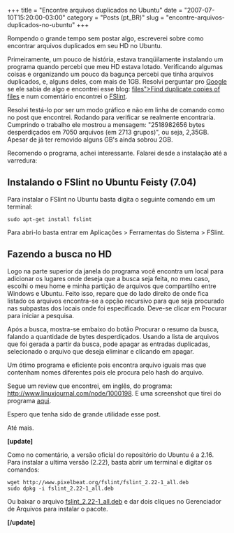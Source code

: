 +++
title = "Encontre arquivos duplicados no Ubuntu"
date = "2007-07-10T15:20:00-03:00"
category = "Posts (pt_BR)"
slug = "encontre-arquivos-duplicados-no-ubuntu"
+++

Rompendo o grande tempo sem postar algo, escreverei sobre como encontrar
arquivos duplicados em seu HD no Ubuntu.

Primeiramente, um pouco de história, estava tranqüilamente instalando um
programa quando percebi que meu HD estava lotado. Verificando algumas coisas e
organizando um pouco da bagunça percebi que tinha arquivos duplicados, e,
alguns deles, com mais de 1GB. Resolvi perguntar pro
[Google](http://www.google.com.br) se ele sabia de algo e encontrei esse blog:
[files">Find duplicate copies of
files](http://ubuntu.wordpress.com/2005/10/08/find-duplicate-copies-of-files/)
e num comentário encontrei o [FSlint](http://www.pixelbeat.org/fslint/).

Resolvi testá-lo por ser um modo gráfico e não em linha de comando como no post
que encontrei. Rodando para verificar se realmente encontraria. Cumprindo o
trabalho ele mostrou a mensagem: "2518982656 bytes desperdiçados em 7050
arquivos (em 2713 grupos)", ou seja, 2,35GB. Apesar de já ter removido alguns
GB's ainda sobrou 2GB.

Recomendo o programa, achei interessante. Falarei desde a instalação até a
varredura:

## Instalando o FSlint no Ubuntu Feisty (7.04)

Para instalar o FSlint no Ubuntu basta digita o seguinte comando em um
terminal:

```console
sudo apt-get install fslint
```

Para abri-lo basta entrar em Aplicações > Ferramentas do Sistema > FSlint.

## Fazendo a busca no HD

Logo na parte superior da janela do programa você encontra um local para
adicionar os lugares onde deseja que a busca seja feita, no meu caso, escolhi o
meu home e minha partição de arquivos que compartilho entre Windows e Ubuntu.
Feito isso, repare que do lado direito de onde fica listado os arquivos
encontra-se a opção recursivo para que seja procurado nas subpastas dos locais
onde foi especificado. Deve-se clicar em Procurar para iniciar a pesquisa.

Após a busca, mostra-se embaixo do botão Procurar o resumo da busca, falando a
quantidade de bytes desperdiçados. Usando a lista de arquivos que foi gerada a
partir da busca, pode apagar as entradas duplicadas, selecionado o arquivo que
deseja eliminar e clicando em apagar.

Um ótimo programa e eficiente pois encontra arquivo iguais mas que contenham
nomes diferentes pois ele procura pelo hash do arquivo.

Segue um review que encontrei, em inglês, do programa:
http://www.linuxjournal.com/node/1000198. E uma screenshot que tirei do
programa [aqui](http://img362.imageshack.us/my.php?image=fslintny8.png).

Espero que tenha sido de grande utilidade esse post.

Até mais.

**[update]**

Como no comentário, a versão oficial do repositório do Ubuntu é a 2.16. Para
instalar a ultima versão (2.22), basta abrir um terminal e digitar os comandos:

```console
wget http://www.pixelbeat.org/fslint/fslint_2.22-1_all.deb
sudo dpkg -i fslint_2.22-1_all.deb
```

Ou baixar o arquivo
[fslint_2.22-1_all.deb](http://www.pixelbeat.org/fslint/fslint_2.22-1_all.deb)
e dar dois cliques no Gerenciador de Arquivos para instalar o pacote.

**[/update]**

